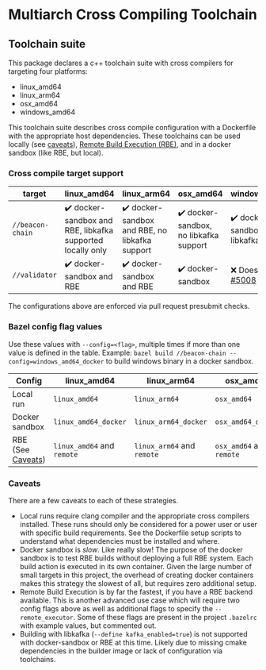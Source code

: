 # Multiarch Cross Compiling Toolchain

## Toolchain suite

This package declares a c++ toolchain suite with cross compilers for targeting four platforms:
* linux_amd64
* linux_arm64
* osx_amd64
* windows_amd64

This toolchain suite describes cross compile configuration with a Dockerfile with the appropriate host dependencies. These toolchains can be used locally (see [caveats](#caveats)), [Remote Build Execution (RBE)](https://docs.bazel.build/versions/master/remote-execution.html), and in a docker sandbox (like RBE, but local).


### Cross compile target support

| target  | linux_amd64 | linux_arm64 | osx_amd64 | windows_amd64 |
|----------|-------------------|------------------|-----------------|-----------------------|
| `//beacon-chain` | :heavy_check_mark:  docker-sandbox and RBE, libkafka supported locally only | :heavy_check_mark:  docker-sandbox and RBE, no libkafka support | :heavy_check_mark:  docker-sandbox, no libkafka support | :heavy_check_mark:  docker-sandbox, no libkafka support |
| `//validator`| :heavy_check_mark:  docker-sandbox and RBE | :heavy_check_mark: docker-sandbox and RBE | :heavy_check_mark:  docker-sandbox | :x:  Doesn't work. [#5008](https://github.com/prysmaticlabs/prysm/issues/5008) |

The configurations above are enforced via pull request presubmit checks.

### Bazel config flag values

Use these values with `--config=<flag>`, multiple times if more than one value is defined in the table. Example: `bazel build //beacon-chain --config=windows_amd64_docker` to build windows binary in a docker sandbox.

| Config | linux_amd64 | linux_arm64 | osx_amd64 | windows_amd64 |
|----------|-------------------|------------------|-----------------|-----------------------|
| Local run | `linux_amd64` | `linux_arm64` | `osx_amd64` | `windows_amd64` | 
| Docker sandbox | `linux_amd64_docker` | `linux_arm64_docker` | `osx_amd64_docker` | `windows_amd64_docker `|
| RBE (See [Caveats](#caveats)) | `linux_amd64` and `remote` | `linux_arm64`  and `remote` | `osx_amd64`  and `remote` | `windows_amd64`  and `remote` |

### Caveats

There are a few caveats to each of these strategies.

- Local runs require clang compiler and the appropriate cross compilers installed. These runs should only be considered for a power user or user with specific build requirements. See the Dockerfile setup scripts to understand what dependencies must be installed and where.
- Docker sandbox is *slow*. Like really slow! The purpose of the docker sandbox is to test RBE builds without deploying a full RBE system. Each build action is executed in its own container. Given the large number of small targets in this project, the overhead of creating docker containers makes this strategy the slowest of all, but requires zero additional setup.
- Remote Build Execution is by far the fastest, if you have a RBE backend available. This is another advanced use case which will require two config flags above as well as additional flags to specify the `--remote_executor`. Some of these flags are present in the project `.bazelrc` with example values, but commented out.
- Building with libkafka (`--define kafka_enabled=true`) is not supported with docker-sandbox or RBE at this time. Likely due to missing cmake dependencies in the builder image or lack of configuration via toolchains. 